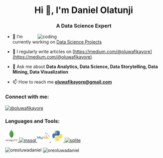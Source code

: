 <h1 align="center">Hi 👋, I'm Daniel Olatunji</h1>
<h3 align="center">A Data Science Expert</h3>
<img align="right" alt="coding" width="400" src="https://cdn.dribbble.com/users/1162077/screenshots/3848914/programmer.gif">

- 🔭 I’m currently working on [Data Science Projects](https://github.com/oreoluwadaniel?tab=repositories)

- 📝 I regularly write articles on [https://medium.com/@oluwafikayore](https://medium.com/@oluwafikayore)

- 💬 Ask me about **Data Analytics, Data Science, Data Storytelling, Data Mining, Data Visualization**

- 📫 How to reach me **oluwafikayore@gmail.com**

<h3 align="left">Connect with me:</h3>
<p align="left">
<a href="https://medium.com/@oluwafikayore" target="blank"><img align="center" src="https://raw.githubusercontent.com/rahuldkjain/github-profile-readme-generator/master/src/images/icons/Social/medium.svg" alt="@oluwafikayore" height="30" width="40" /></a>
</p>

<h3 align="left">Languages and Tools:</h3>
<p align="left"> <a href="https://www.mongodb.com/" target="_blank" rel="noreferrer"> <img src="https://raw.githubusercontent.com/devicons/devicon/master/icons/mongodb/mongodb-original-wordmark.svg" alt="mongodb" width="40" height="40"/> </a> <a href="https://www.microsoft.com/en-us/sql-server" target="_blank" rel="noreferrer"> <img src="https://www.svgrepo.com/show/303229/microsoft-sql-server-logo.svg" alt="mssql" width="40" height="40"/> </a> <a href="https://www.mysql.com/" target="_blank" rel="noreferrer"> <img src="https://raw.githubusercontent.com/devicons/devicon/master/icons/mysql/mysql-original-wordmark.svg" alt="mysql" width="40" height="40"/> </a> <a href="https://www.python.org" target="_blank" rel="noreferrer"> <img src="https://raw.githubusercontent.com/devicons/devicon/master/icons/python/python-original.svg" alt="python" width="40" height="40"/> </a> <a href="https://www.sqlite.org/" target="_blank" rel="noreferrer"> <img src="https://www.vectorlogo.zone/logos/sqlite/sqlite-icon.svg" alt="sqlite" width="40" height="40"/> </a> </p>

<p><img align="left" src="https://github-readme-stats.vercel.app/api/top-langs?username=oreoluwadaniel&show_icons=true&locale=en&layout=compact" alt="oreoluwadaniel" /></p>

<p>&nbsp;<img align="center" src="https://github-readme-stats.vercel.app/api?username=oreoluwadaniel&show_icons=true&locale=en" alt="oreoluwadaniel" /></p>
